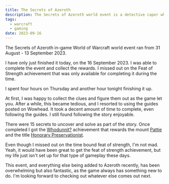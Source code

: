 ```yaml
---
title: The Secrets of Azeroth
description: The Secrets of Azeroth world event is a detective caper where players particpate by solving clues to help the Preservationists find a perpretrator in a series of arifact heists. 
tags:
  - warcraft
  - gaming
date: 2023-09-16
---
```


The Secrets of Azeroth in-game World of Warcraft world event ran from 31 August - 13 September 2023. 

I have only just finished it today, on the 16 September 2023. I was able to complete the event and collect the rewards. I missed out on the Feat of Strength achievement that was only available for completing it during the time. 

I spent four hours on Thursday and another hour tonight finishing it up.

At first, I was happy to collect the clues and figure them out as the game let you. After a while, this became tedious, and I resorted to using the guides posted on Wowhead. It took a decent amount of time to complete, even following the guides. I still found following the story enjoyable.

There were 15 secrets to uncover and solve as part of the story. Once completed I got the [Whodunnit?](https://www.wowhead.com/achievement=18646/whodunnit) achievement that rewards the mount [Pattie](https://www.wowhead.com/item=208152/patties-cap) and the title [Honorary Preservationist](https://www.wowhead.com/title=788/honorary-preservationist).

Even though I missed out on the time bound feat of strength, I'm not mad. Yeah, it would have been great to get the feat of strength achievement, but my life just isn't set up for that type of gameplay these days. 

This event, and everything else being added to Azeroth recently, has been overwhelming but also fantastic, as the game always has something new to do. I'm looking forward to checking out whatever else comes out next.